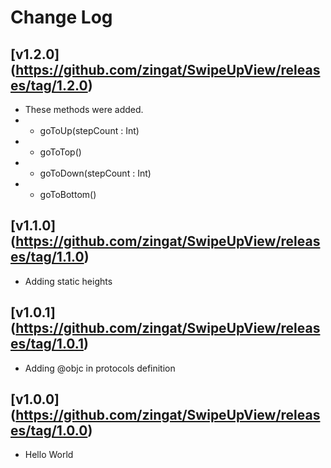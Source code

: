 # Change Log

## [v1.2.0] (https://github.com/zingat/SwipeUpView/releases/tag/1.2.0)
- These methods were added. 
- - goToUp(stepCount : Int)
- - goToTop()
- - goToDown(stepCount : Int)
- - goToBottom()

## [v1.1.0] (https://github.com/zingat/SwipeUpView/releases/tag/1.1.0)
- Adding static heights 

## [v1.0.1] (https://github.com/zingat/SwipeUpView/releases/tag/1.0.1)
- Adding @objc in protocols definition 

## [v1.0.0] (https://github.com/zingat/SwipeUpView/releases/tag/1.0.0)
- Hello World

